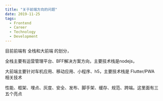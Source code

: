 ```yaml
---
title: "关于前端方向的问题"
date: 2019-11-25
tags:
  - Frontend
  - Career
  - Technology
  - Development
---
```

目前前端有 全栈和大前端 的划分，

全栈主要有运营管理平台、BFF解决方案方向，主要技术栈是nodejs，

大前端主要针对车机应用、移动应用、小程序、h5，主要技术栈是 Flutter/PWA 相关技术

性能、框架、埋点、灰度、安全、发布、脚手架、缓存、规范、跨端。这里面有三五个亮点





